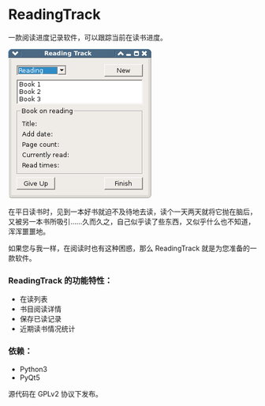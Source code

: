 ReadingTrack
============

一款阅读进度记录软件，可以跟踪当前在读书进度。

![screenshot](https://raw.githubusercontent.com/maxiee/ReadingTrack/master/screenshot.png "screenshot")

在平日读书时，见到一本好书就迫不及待地去读，读个一天两天就将它抛在脑后，又被另一本书所吸引……久而久之，自己似乎读了些东西，又似乎什么也不知道，浑浑噩噩地。

如果您与我一样，在阅读时也有这种困惑，那么 ReadingTrack 就是为您准备的一款软件。

### ReadingTrack 的功能特性：

- 在读列表
- 书目阅读详情
- 保存已读记录
- 近期读书情况统计

### 依赖：
- Python3
- PyQt5

源代码在 GPLv2 协议下发布。
